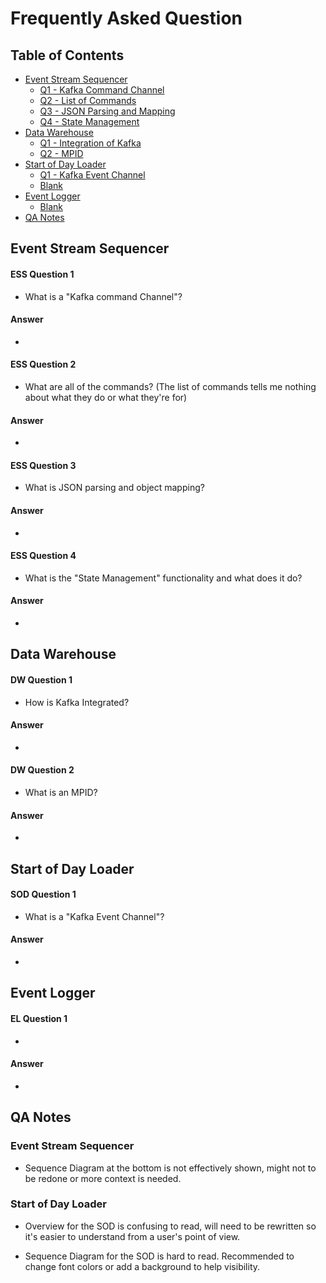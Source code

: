 # Frequently Asked Question

## Table of Contents
* [Event Stream Sequencer](#event-stream-sequencer)
    * [Q1 - Kafka Command Channel](#ess-question-1)
    * [Q2 - List of Commands](#ess-question-2)
    * [Q3 - JSON Parsing and Mapping](#ess-question-3)
    * [Q4 - State Management](#ess-question-4)
* [Data Warehouse](#data-warehouse)
    * [Q1 - Integration of Kafka](#dw-question-1)
    * [Q2 - MPID](#dw-question-2)
* [Start of Day Loader](#start-of-day-loader)
    * [Q1 - Kafka Event Channel](#sod-question-1)
    * [Blank](#sod-question-2)
* [Event Logger](#event-logger)
    * [Blank]()
* [QA Notes](#qa-notes)

## Event Stream Sequencer

#### ESS Question 1
* What is a "Kafka command Channel"?

#### Answer
* 

#### ESS Question 2
* What are all of the commands? (The list of commands tells me nothing about what they do or what they're for)

#### Answer 
* 

#### ESS Question 3
* What is JSON parsing and object mapping?

#### Answer
* 

#### ESS Question 4
* What is the "State Management" functionality and what does it do?

#### Answer
* 

## Data Warehouse

#### DW Question 1
* How is Kafka Integrated?

#### Answer
* 

#### DW Question 2
* What is an MPID?

#### Answer
* 

## Start of Day Loader

#### SOD Question 1
* What is a "Kafka Event Channel"?

#### Answer
* 

## Event Logger

#### EL Question 1
* 

#### Answer
* 

## QA Notes

### Event Stream Sequencer
* Sequence Diagram at the bottom is not effectively shown, might not to be redone or more context is needed.

### Start of Day Loader
* Overview for the SOD is confusing to read, will need to be rewritten so it's easier to understand from a user's point of view.

* Sequence Diagram for the SOD is hard to read. Recommended to change font colors or add a background to help visibility.